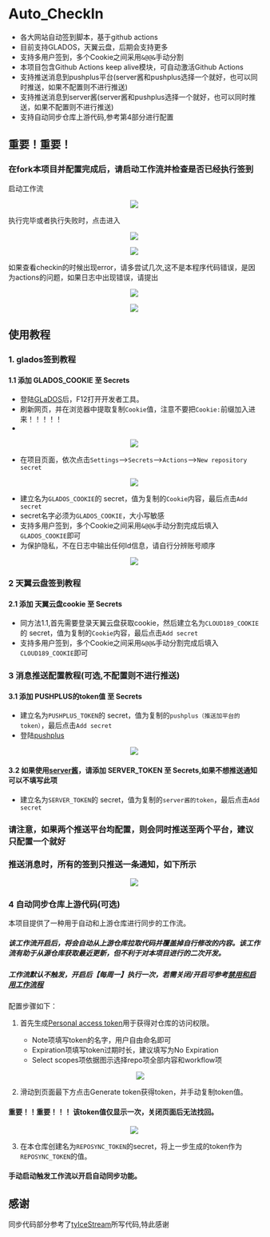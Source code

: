 # Auto_CheckIn

- 各大网站自动签到脚本，基于github actions
- 目前支持GLADOS，天翼云盘，后期会支持更多
- 支持多用户签到，多个Cookie之间采用`&@@&`手动分割
- 本项目包含Github Actions keep alive模块，可自动激活Github Actions
- 支持推送消息到pushplus平台(server酱和pushplus选择一个就好，也可以同时推送，如果不配置则不进行推送)
- 支持推送消息到server酱(server酱和pushplus选择一个就好，也可以同时推送，如果不配置则不进行推送)
- 支持自动同步仓库上游代码,参考第4部分进行配置

## 重要！重要！

### 在fork本项目并配置完成后，请启动工作流并检查是否已经执行签到

启动工作流
<p align="center">
  <img src="images/check_workflow_1.png" />
</p>
执行完毕或者执行失败时，点击进入
<p align="center">
  <img src="images/check_workflow_2.png" />
</p>

<p align="center">
  <img src="images/check_workflow_3.png" />
</p>
如果查看checkin的时候出现error，请多尝试几次,这不是本程序代码错误，是因为actions的问题，如果日志中出现错误，请提出
<p align="center">
  <img src="images/check_workflow_log_error.png" />
</p>
<p align="center">
  <img src="images/check_workflow_4.png" />
</p>

## 使用教程

### 1. glados签到教程

#### 1.1 添加 GLADOS_COOKIE 至 Secrets

- 登陆[GLaDOS](https://glados.rocks/)后，F12打开开发者工具。
- 刷新网页，并在浏览器中提取复制`Cookie`值，注意不要把`Cookie:`前缀加入进来！！！！！
-

<p align="center">
  <img src="images/Step1.png" />
</p>

- 在项目页面，依次点击`Settings`-->`Secrets`-->`Actions`-->`New repository secret`

<p align="center">
  <img src="images/Step2.png" />
</p>

- 建立名为`GLADOS_COOKIE`的 secret，值为复制的`Cookie`内容，最后点击`Add secret`
- secret名字必须为`GLADOS_COOKIE`，大小写敏感
- 支持多用户签到，多个Cookie之间采用`&@@&`手动分割完成后填入`GLADOS_COOKIE`即可
- 为保护隐私，不在日志中输出任何Id信息，请自行分辨账号顺序

<p align="center">
  <img src="images/Step3.png" />
</p>

### 2 天翼云盘签到教程

#### 2.1 添加 天翼云盘cookie 至 Secrets

- 同方法1.1,首先需要登录天翼云盘获取cookie，然后建立名为`CLOUD189_COOKIE`的 secret，值为复制的`Cookie`内容，最后点击`Add secret`
- 支持多用户签到，多个Cookie之间采用`&@@&`手动分割完成后填入`CLOUD189_COOKIE`即可

### 3 消息推送配置教程(可选,不配置则不进行推送)

#### 3.1 添加 PUSHPLUS的token值 至 Secrets

- 建立名为`PUSHPLUS_TOKEN`的 secret，值为复制的`pushplus（推送加平台的token）`，最后点击`Add secret`
- 登陆[pushplus](http://www.pushplus.plus/)

<p align="center">
  <img src="images/pushplus_token.png" />
</p>

#### 3.2 如果使用[server酱](https://sct.ftqq.com/)，请添加 SERVER_TOKEN 至 Secrets,如果不想推送通知可以不填写此项

- 建立名为`SERVER_TOKEN`的 secret，值为复制的`server酱的token`，最后点击`Add secret`

### 请注意，如果两个推送平台均配置，则会同时推送至两个平台，建议只配置一个就好

### 推送消息时，所有的签到只推送一条通知，如下所示

<p align="center">
  <img src="images/checkin_info.png" />
</p>

### 4 自动同步仓库上游代码(可选)

本项目提供了一种用于自动和上游仓库进行同步的工作流。
##### 该工作流开启后，将会自动从上游仓库拉取代码并覆盖掉自行修改的内容。该工作流有助于从源仓库获取最近更新，但不利于对本项目进行的二次开发。

##### 工作流默认不触发，开启后【每周一】执行一次，若需关闭/开启可参考[禁用和启用工作流程](https://docs.github.com/cn/enterprise-server@3.3/actions/managing-workflow-runs/disabling-and-enabling-a-workflow)

配置步骤如下：

1. 首先生成[Personal access token](https://github.com/settings/tokens/new)用于获得对仓库的访问权限。

    - Note项填写token的名字，用户自由命名即可
    - Expiration项填写token过期时长，建议填写为No Expiration
    - Select scopes项依据图示选择repo项全部内容和workflow项
    <p align="center">
      <img src="images/reposync_setting.png" />
    </p>
2. 滑动到页面最下方点击Generate token获得token，并手动复制token值。

#### 重要！！重要！！！ 该token值仅显示一次，关闭页面后无法找回。

<p align="center">
  <img src="images/reposync_token.png" />
</p>


3. 在本仓库创建名为`REPOSYNC_TOKEN`的secret，将上一步生成的token作为`REPOSYNC_TOKEN`的值。

#### 手动启动触发工作流以开启自动同步功能。

## 感谢

同步代码部分参考了[tyIceStream](https://github.com/tyIceStream)所写代码,特此感谢

